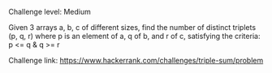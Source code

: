 Challenge level: Medium

Given 3 arrays a, b, c of different sizes, find the number of distinct triplets (p, q, r) where p is an element of a, q of b, and r of c, satisfying the criteria:
  p <= q & q >= r
  
Challenge link: https://www.hackerrank.com/challenges/triple-sum/problem
